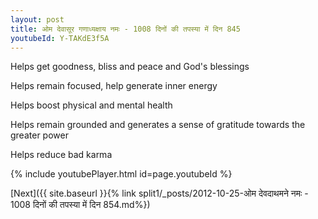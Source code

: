 ```yaml
---
layout: post
title: ओम देवासूर गणाध्यक्षाय नमः - 1008 दिनों की तपस्या में दिन 845
youtubeId: Y-TAKdE3f5A
---
```

 
 
Helps get goodness, bliss and peace and God's blessings
 
Helps remain focused, help generate inner energy 
 
Helps boost physical and mental health 
 
Helps remain grounded and generates a sense of gratitude towards the greater power 
 
Helps reduce bad karma
 
 
 
 


{% include youtubePlayer.html id=page.youtubeId %}
 
[Next]({{ site.baseurl }}{% link  split1/_posts/2012-10-25-ओम देवदाथमने नमः - 1008 दिनों की तपस्या में दिन 854.md%})
 
